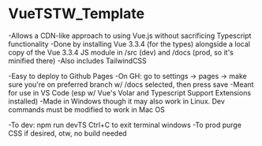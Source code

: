# VueTSTW_Template
-Allows a CDN-like approach to using Vue.js without sacrificing Typescript functionality
-Done by installing Vue 3.3.4 (for the types) alongside a local copy of the Vue 3.3.4 JS module in /src (dev) and /docs (prod, so it's minified there)
-Also includes TailwindCSS

-Easy to deploy to Github Pages
  -On GH: go to settings -> pages -> make sure you're on preferred branch w/ /docs selected, then press save
-Meant for use in VS Code (esp w/ Vue's Volar and Typescript Support Extensions installed) 
-Made in Windows though it may also work in Linux. Dev commands must be modified to work in Mac OS

-To dev:
  npm run devTS
  Ctrl+C to exit terminal windows
-To prod
  purge CSS if desired, otw, no build needed

